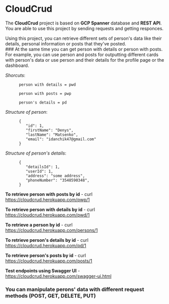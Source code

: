 # CloudCrud

The **CloudCrud** project is based on **GCP Spanner** database and **REST API**.
You are able to use this project by sending requests and getting responces.

Using this project, you can retrieve different sets of person's data like their details, 
personal information or posts that they've posted.
<br>### At the same time you can get person with details or person with posts.<br>
For example, you can use person and posts for outputting different cards with person's data 
or use person and their details for the profile page or the dashboard.

*Shorcuts*: 


          person with details = pwd

          person with posts = pwp
          
          person's details = pd
          
*Structure of person*:

          {
             "id": 1,
             "firstName": "Denys",
             "lastName": "Matsenko",
             "email": "idanchik47@gmail.com"
          }
          
*Structure of person's details*:

          {
             "detailsId": 1,
             "userId": 1,
             "address": "some address",
             "phoneNumber": "3548590348",
          }         
          
          
**To retrieve person with posts by id** - curl https://cloudcrud.herokuapp.com/pwp/1

**To retrieve person with details by id** - curl https://cloudcrud.herokuapp.com/pwd/1

**To retrieve a person by id** - curl https://cloudcrud.herokuapp.com/persons/1

**To retrieve person's details by id** - curl https://cloudcrud.herokuapp.com/pd/1

**To retrieve person's posts by id** - curl https://cloudcrud.herokuapp.com/posts/1

**Test endpoints using Swagger UI** - https://cloudcrud.herokuapp.com/swagger-ui.html

### You can manipulate perons' data with different request methods (POST, GET, DELETE, PUT)

